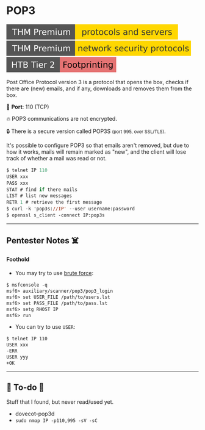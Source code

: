 # POP3

[![protocolsandservers](../../../cybersecurity/_badges/thmp/protocolsandservers.svg)](https://tryhackme.com/room/protocolsandservers)
[![networksecurityprotocols](../../../cybersecurity/_badges/thmp/networksecurityprotocols.svg)](https://tryhackme.com/room/networksecurityprotocols)
[![footprinting](../../../cybersecurity/_badges/htb/footprinting.svg)](https://academy.hackthebox.com/course/preview/footprinting)

<div class="row row-cols-lg-2"><div>

Post Office Protocol version 3 is a protocol that opens the box, checks if there are (new) emails, and if any, downloads and removes them from the box.

🐊️ **Port**: 110 (TCP)

🔥 POP3 communications are not encrypted.

🔒 There is a secure version called POP3S <small>(port 995, over SSL/TLS)</small>.

It's possible to configure POP3 so that emails aren't removed, but due to how it works, mails will remain marked as "new", and the client will lose track of whether a mail was read or not.
</div><div>

```ps
$ telnet IP 110
USER xxx
PASS xxx
STAT # find if there mails
LIST # list new messages
RETR 1 # retrieve the first message
$ curl -k 'pop3s://IP' --user username:password
$ openssl s_client -connect IP:pop3s
```
</div></div>

<hr class="sep-both">

## Pentester Notes ☠️

<div class="row row-cols-lg-2"><div>

#### Foothold

* You may try to use [brute force](/cybersecurity/red-team/s2.discovery/techniques/network/auth.md):

```shell!
$ msfconsole -q
msf6> auxiliary/scanner/pop3/pop3_login
msf6> set USER_FILE /path/to/users.lst
msf6> set PASS_FILE /path/to/pass.lst
msf6> setg RHOST IP
msf6> run
```

* You can try to use `USER`:

```shell!
$ telnet IP 110
USER xxx
-ERR
USER yyy
+OK
```
</div><div>
</div></div>

<hr class="sep-both">

## 👻 To-do 👻

Stuff that I found, but never read/used yet.

<div class="row row-cols-lg-2"><div>

* dovecot-pop3d
* `sudo nmap IP -p110,995 -sV -sC`
</div><div>
</div></div>